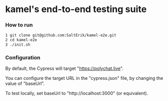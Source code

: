 # kamel's end-to-end testing suite

### How to run

```bash
1 git clone git@github.com:SaltErik/kamel-e2e.git
2 cd kamel-e2e
3 ./init.sh
```

### Configuration

By default, the Cypress will target "https://polychat.live".

You can configure the target URL in the "cypress.json" file, by changing the value of "baseUrl".

To test locally, set baseUrl to "http://localhost:3000" (or equivalent).
